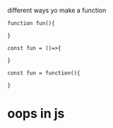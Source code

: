 different ways yo make a function
```
function fun(){

}

const fun = ()=>{

}

const fun = function(){

}
```

# oops in js
